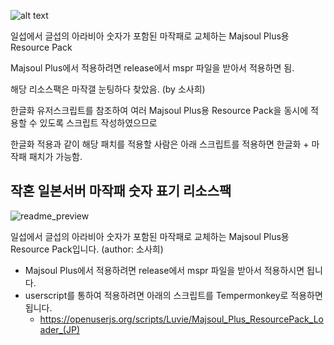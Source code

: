 ![alt text](https://github.com/ToycubePf/MajakPlusKorean/blob/master/preview.png)

일섭에서 글섭의 아라비아 숫자가 포함된 마작패로 교체하는 Majsoul Plus용 Resource Pack

Majsoul Plus에서 적용하려면 release에서 mspr 파일을 받아서 적용하면 됨.


해당 리소스팩은 마작갤 눈팅하다 찾았음. (by 소사희)


한글화 유저스크립트를 참조하여 여러 Majsoul Plus용 Resource Pack을 동시에 적용할 수 있도록 스크립트 작성하였으므로

한글화 적용과 같이 해당 패치를 적용할 사람은 아래 스크립트를 적용하면 한글화 + 마작패 패치가 가능함.



## 작혼 일본서버 마작패 숫자 표기 리소스팩

![readme_preview](https://github.com/luviels/majsoulEngTiles/blob/master/readme_preview.png)

일섭에서 글섭의 아라비아 숫자가 포함된 마작패로 교체하는 Majsoul Plus용 Resource Pack입니다.
(author: 소사희)

* Majsoul Plus에서 적용하려면 release에서 mspr 파일을 받아서 적용하시면 됩니다.
* userscript를 통하여 적용하려면 아래의 스크립트를 Tempermonkey로 적용하면 됩니다.
  * https://openuserjs.org/scripts/Luvie/Majsoul_Plus_ResourcePack_Loader_(JP)
